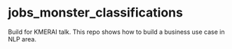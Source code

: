 # jobs_monster_classifications
Build for KMERAI talk. This repo shows how to build a business use case in NLP area. 
